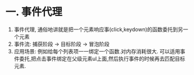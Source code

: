 # 一. 事件代理
1. 事件代理, 通俗地讲就是把一个元素响应事(click,keydown)的函数委托到另一个元素
2. 事件流: 捕获阶段 -> 目标阶段 -> 冒泡阶段
3. 应用场景: 例如给每个列表项一一绑定一个函数.对内存消耗很大. 可以适用事件委托,把点击事件绑定在父级元素ul上面,然后执行事件的时候再去匹配目标元素.


